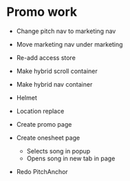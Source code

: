 # Promo work
* Change pitch nav to marketing nav
* Move marketing nav under marketing
* Re-add access store

* Make hybrid scroll container
* Make hybrid nav container
* Helmet
* Location replace

* Create promo page
* Create onesheet page
    * Selects song in popup
    * Opens song in new tab in page

* Redo PitchAnchor